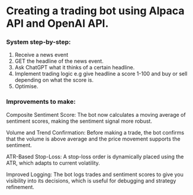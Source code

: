 # Creating a trading bot using Alpaca API and OpenAI API.

### System step-by-step:
1. Receive a news event
2. GET the headline of the news event.
3. Ask ChatGPT what it thinks of a certain headline.
4. Implement trading logic e.g give headline a score 1-100 and buy or sell depending on what the score is.
5. Optimise.

### Improvements to make:
Composite Sentiment Score: The bot now calculates a moving average of sentiment scores, making the sentiment signal more robust.

Volume and Trend Confirmation: Before making a trade, the bot confirms that the volume is above average and the price movement supports the sentiment.

ATR-Based Stop-Loss: A stop-loss order is dynamically placed using the ATR, which adapts to current volatility.

Improved Logging: The bot logs trades and sentiment scores to give you visibility into its decisions, which is useful for debugging and strategy refinement.
